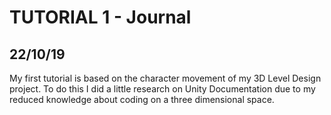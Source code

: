 # **TUTORIAL 1 - Journal**

## 22/10/19
My first tutorial is based on the character movement of my 3D Level Design project. To do this I did a little research on Unity Documentation due to my reduced knowledge about coding on a three dimensional space.